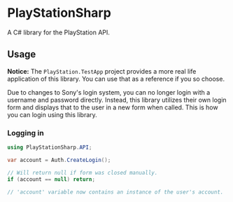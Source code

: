 # PlayStationSharp
A C# library for the PlayStation API.

## Usage
__Notice:__
The `PlayStation.TestApp` project provides a more real life application of this library. You can use that as a reference if you so choose.

Due to changes to Sony's login system, you can no longer login with a username and password directly. Instead, this library utilizes their own login form and displays that to the user in a new form when called. This is how you can login using this library.

### Logging in
```csharp
using PlayStationSharp.API;

var account = Auth.CreateLogin();

// Will return null if form was closed manually.
if (account == null) return;

// 'account' variable now contains an instance of the user's account.
```
